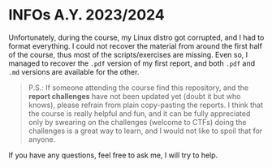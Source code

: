# INFOs A.Y. 2023/2024

Unfortunately, during the course, my Linux distro got corrupted, and I had to format everything. I could not recover the material from around the first half of the course, thus most of the scripts/exercises are missing. Even so, I managed to recover the `.pdf` version of my first report, and both `.pdf` and `.md` versions are available for the other.

> P.S.: If someone attending the course find this repository, and the **report challenges** have not been updated yet (doubt it but who knows), please refrain from plain copy-pasting the reports. I think that the course is really helpful and fun, and it can be fully appreciated only by swearing on the challenges (welcome to CTFs) doing the challenges is a great way to learn, and I would not like to spoil that for anyone. 

If you have any questions, feel free to ask me, I will try to help.